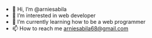 - 👋 Hi, I’m @arniesabila
- 👀 I’m interested in web developer
- 🌱 I’m currently learning how to be a web programmer
- 📫 How to reach me arniesabila68@gmail.com

<!---
arniesabila/arniesabila is a ✨ special ✨ repository because its `README.md` (this file) appears on your GitHub profile.
You can click the Preview link to take a look at your changes.
--->

